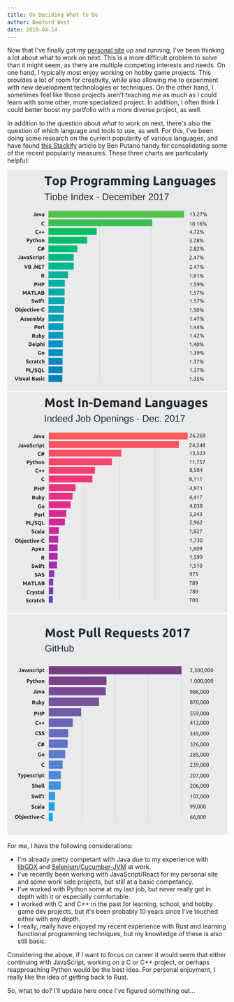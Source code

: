 ```yaml
---
title: On Deciding What to Do
author: Bedford West
date: 2018-04-14
---
```


Now that I've finally got my [personal site](www.bedfordwest.com) up and running, I've been thinking a lot about what to work on next.
This is a more difficult problem to solve than it might seem, as there are multiple competing interests and needs. On one hand, I typically
most enjoy working on hobby game projects. This provides a lot of room for creativity, while also allowing me to experiment with new
development technologies or techniques. On the other hand, I sometimes feel like those projects aren't teaching me as much as I could learn
with some other, more specialized project. In addition, I often think I could better boost my portfolio with a more diverse project, as well.

In addition to the question about *what* to work on next, there's also the question of which language and tools to use, as well. For this, I've been doing some research on the current popularity of various languages, and have found [this Stackify](https://stackify.com/popular-programming-languages-2018/) article by Ben Putano handy for consolidating some of the recent popularity measures. These three charts are particularly helpful:
<div class="multiImage">

![top languages 1](../../../assets/images/top-programming-languages-1.png)
![top languages 2](../../../assets/images/top-programming-languages-2.png)
![most pull requests](../../../assets/images/Most-pull-requests-1.png)

</div>

For me, I have the following considerations:
* I'm already pretty competant with Java due to my experience with [libGDX](https://libgdx.badlogicgames.com/) and [Selenium](https://www.seleniumhq.org/)/[Cucumber-JVM](https://cucumber.io/docs/reference/jvm) at work.
* I've recently been working with JavaScript/React for my personal site and some work side projects, but still at a basic competancy.
* I've worked with Python some at my last job, but never really got in depth with it or especially comfortable.
* I worked with C and C++ in the past for learning, school, and hobby game dev projects, but it's been probably 10 years since I've touched either with any depth.
* I really, really have enjoyed my recent experience with Rust and learning functional programming techniques, but my knowledge of these is also still basic.

Considering the above, if I want to focus on career it would seem that either continuing with JavaScript, working on a C or C++ project, or perhaps reapproaching Python would be the best idea. For personal enjoyment, I really like the idea of getting back to Rust.

So, what to do? I'll update here once I've figured something out...
